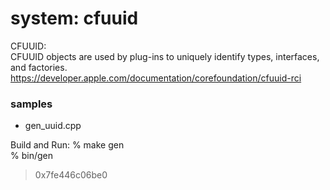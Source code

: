 system: cfuuid
===============

CFUUID:  
CFUUID objects are used by plug-ins to uniquely identify types, interfaces, and factories.
 https://developer.apple.com/documentation/corefoundation/cfuuid-rci  

### samples
- gen_uuid.cpp 

Build and Run: 
% make gen  
% bin/gen 
> 0x7fe446c06be0
